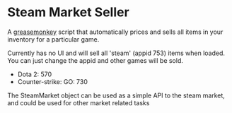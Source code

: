 Steam Market Seller
===================

A [greasemonkey](http://www.greasespot.net/) script that automatically prices and sells all items in your inventory for a particular game.


Currently has no UI and will sell all 'steam' (appid 753) items when loaded. You can just change the appid and other games will be sold.

* Dota 2: 570
* Counter-strike: GO: 730

The SteamMarket object can be used as a simple API to the steam market, and could be used for other market related tasks
